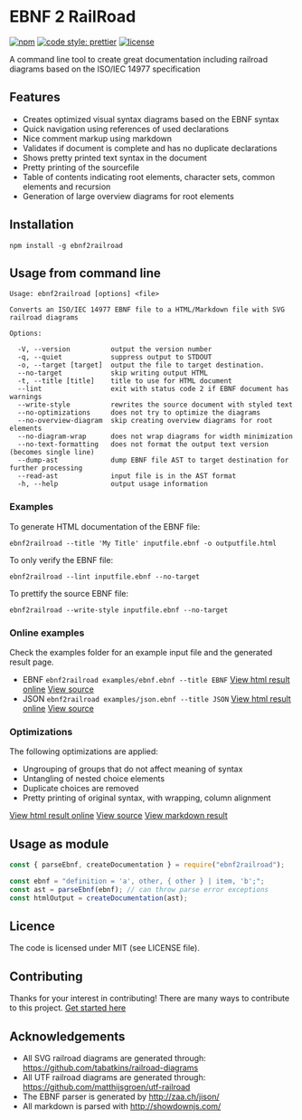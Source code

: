 # EBNF 2 RailRoad

[![npm](https://badgen.now.sh/npm/v/ebnf2railroad?icon=npm)](http://npm.im/ebnf2railroad)
[![code style: prettier](https://badgen.now.sh/badge/code%20style/prettier/ff69b4)](https://github.com/prettier/prettier)
[![license](https://badgen.now.sh/github/license/matthijsgroen/ebnf2railroad)](https://github.com/matthijsgroen/ebnf2railroad)

A command line tool to create great documentation including railroad diagrams
based on the ISO/IEC 14977 specification

## Features

- Creates optimized visual syntax diagrams based on the EBNF syntax
- Quick navigation using references of used declarations
- Nice comment markup using markdown
- Validates if document is complete and has no duplicate declarations
- Shows pretty printed text syntax in the document
- Pretty printing of the sourcefile
- Table of contents indicating root elements, character sets, common elements
  and recursion
- Generation of large overview diagrams for root elements

## Installation

```
npm install -g ebnf2railroad
```

## Usage from command line

```
Usage: ebnf2railroad [options] <file>

Converts an ISO/IEC 14977 EBNF file to a HTML/Markdown file with SVG railroad diagrams

Options:

  -V, --version          output the version number
  -q, --quiet            suppress output to STDOUT
  -o, --target [target]  output the file to target destination.
  --no-target            skip writing output HTML
  -t, --title [title]    title to use for HTML document
  --lint                 exit with status code 2 if EBNF document has warnings
  --write-style          rewrites the source document with styled text
  --no-optimizations     does not try to optimize the diagrams
  --no-overview-diagram  skip creating overview diagrams for root elements
  --no-diagram-wrap      does not wrap diagrams for width minimization
  --no-text-formatting   does not format the output text version (becomes single line)
  --dump-ast             dump EBNF file AST to target destination for further processing
  --read-ast             input file is in the AST format
  -h, --help             output usage information
```

### Examples

To generate HTML documentation of the EBNF file:

```
ebnf2railroad --title 'My Title' inputfile.ebnf -o outputfile.html
```

To only verify the EBNF file:

```
ebnf2railroad --lint inputfile.ebnf --no-target
```

To prettify the source EBNF file:

```
ebnf2railroad --write-style inputfile.ebnf --no-target
```

### Online examples

Check the examples folder for an example input file and the generated result
page.

- EBNF `ebnf2railroad examples/ebnf.ebnf --title EBNF`
  [View html result online][example-ebnf] [View source](./examples/ebnf.ebnf)
- JSON `ebnf2railroad examples/json.ebnf --title JSON`
  [View html result online][example-json] [View source](./examples/json.ebnf)

### Optimizations

The following optimizations are applied:

- Ungrouping of groups that do not affect meaning of syntax
- Untangling of nested choice elements
- Duplicate choices are removed
- Pretty printing of original syntax, with wrapping, column alignment

[View html result online][example-optimizations] [View source](./examples/optimizations.ebnf)
[View markdown result](./examples/optimizations.md)

## Usage as module

```javascript
const { parseEbnf, createDocumentation } = require("ebnf2railroad");

const ebnf = "definition = 'a', other, { other } | item, 'b';";
const ast = parseEbnf(ebnf); // can throw parse error exceptions
const htmlOutput = createDocumentation(ast);
```

## Licence

The code is licensed under MIT (see LICENSE file).

## Contributing

Thanks for your interest in contributing! There are many ways to contribute to
this project. [Get started here](CONTRIBUTING.md)

## Acknowledgements

- All SVG railroad diagrams are generated through:
  https://github.com/tabatkins/railroad-diagrams
- All UTF railroad diagrams are generated through:
  https://github.com/matthijsgroen/utf-railroad
- The EBNF parser is generated by http://zaa.ch/jison/
- All markdown is parsed with http://showdownjs.com/

[example-ebnf]: https://htmlpreview.github.io/?https://github.com/matthijsgroen/ebnf2railroad/blob/master/examples/ebnf.html
[example-json]: https://htmlpreview.github.io/?https://github.com/matthijsgroen/ebnf2railroad/blob/master/examples/json.html
[example-optimizations]: https://htmlpreview.github.io/?https://github.com/matthijsgroen/ebnf2railroad/blob/master/examples/optimizations.html

